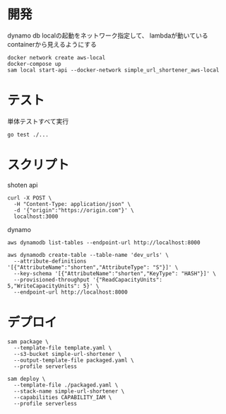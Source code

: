 # 開発

dynamo db localの起動をネットワーク指定して、
lambdaが動いているcontainerから見えるようにする

```
docker network create aws-local
docker-compose up
sam local start-api --docker-network simple_url_shortener_aws-local
```

# テスト

単体テストすべて実行
```
go test ./...
```

# スクリプト

shoten api

```
curl -X POST \
  -H "Content-Type: application/json" \
  -d '{"origin":"https://origin.com"}' \
  localhost:3000
```

dynamo

```
aws dynamodb list-tables --endpoint-url http://localhost:8000

aws dynamodb create-table --table-name 'dev_urls' \
  --attribute-definitions '[{"AttributeName":"shorten","AttributeType": "S"}]' \
  --key-schema '[{"AttributeName":"shorten","KeyType": "HASH"}]' \
  --provisioned-throughput '{"ReadCapacityUnits": 5,"WriteCapacityUnits": 5}' \
  --endpoint-url http://localhost:8000
```

# デプロイ
```
sam package \
  --template-file template.yaml \
  --s3-bucket simple-url-shortener \
  --output-template-file packaged.yaml \
  --profile serverless

sam deploy \
  --template-file ./packaged.yaml \
  --stack-name simple-url-shortener \
  --capabilities CAPABILITY_IAM \
  --profile serverless

```
